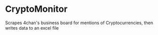 # CryptoMonitor
Scrapes 4chan's business board for mentions of Cryptocurrencies, then writes data to an excel file
